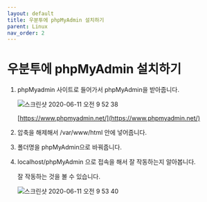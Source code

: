 ```yaml
---
layout: default
title: 우분투에 phpMyAdmin 설치하기
parent: Linux
nav_order: 2
---
```


# 우분투에 phpMyAdmin 설치하기

1. phpMyadmin 사이트로 들어가서 phpMyAdmin을 받아줍니다.

    ![스크린샷 2020-06-11 오전 9 52 38](https://user-images.githubusercontent.com/16849874/84332972-5caf7400-abc9-11ea-8be3-e35735daf0d6.png)

    [https://www.phpmyadmin.net/](https://www.phpmyadmin.net/)

2. 압축을 해제해서 /var/www/html 안에 넣어줍니다.

3. 폴더명을 phpMyAdmin으로 바꿔줍니다.

4. localhost/phpMyAdmin 으로 접속을 해서 잘 작동하는지 알아봅니다.

    잘 작동하는 것을 볼 수 있습니다.

    ![스크린샷 2020-06-11 오전 9 53 40](https://user-images.githubusercontent.com/16849874/84333010-72bd3480-abc9-11ea-9807-1e8bc0932901.png)